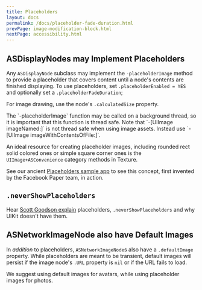 ```yaml
---
title: Placeholders
layout: docs
permalink: /docs/placeholder-fade-duration.html
prevPage: image-modification-block.html
nextPage: accessibility.html
---
```


## ASDisplayNodes may Implement Placeholders

Any `ASDisplayNode` subclass may implement the `-placeholderImage` method to provide a placeholder that covers content until a node's contents are finished displaying. To use placeholders, set `.placeholderEnabled = YES` and optionally set a `.placeholderFadeDuration`;

For image drawing, use the node's `.calculatedSize` property.

<div class = "note">
The `-placeholderImage` function may be called on a background thread, so it is important that this function is thread safe. Note that `-[UIImage imageNamed:]` is not thread safe when using image assets. Instead use `-[UIImage imageWithContentsOfFile:]`.
</div>


An ideal resource for creating placeholder images, including rounded rect solid colored ones or simple square corner ones is the `UIImage+ASConvenience` category methods in Texture.

See our ancient <a href="https://github.com/texturegroup/texture/tree/master/examples_extra/Placeholders">Placeholders sample app</a> to see this concept, first invented by the Facebook Paper team, in action. 

## `.neverShowPlaceholders`

Hear <a href="https://youtu.be/RY_X7l1g79Q">Scott Goodson explain</a> placeholders, `.neverShowPlaceholders` and why UIKit doesn't have them.  

## ASNetworkImageNode also have Default Images

In _addition_ to placeholders, `ASNetworkImageNode`s also have a `.defaultImage` property. While placeholders are meant to be transient, default images will persist if the image node's `.URL` property is `nil` or  if the URL fails to load. 

We suggest using default images for avatars, while using placeholder images for photos. 
